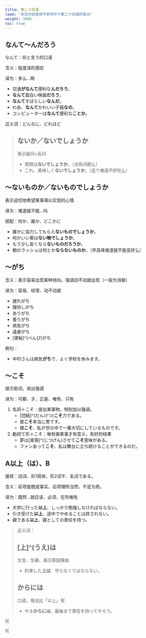 ```yaml
---
title: 第二十四课
lead: "本文内容是饼干老师中下第二十四课的笔记"
weight: 3080
toc: true
---
```


## なんて～んだろう

なんて：何と言う的口语

含义：程度深的感叹

译为：多么...啊

- 交通**がなんて**便利な**んだろう**。
- **なんて**面白い映画**だろう**。
- **なんて**すばらしい**なんだ**。
- わあ、**なんて**かわいい子猫**なの**。
- コンピューターは**なんて**便利な**ことか**。

近义词：どんなに、どれほど

> ## ないか／ないでしょうか
>
> 表示疑问+反问
>
> - 質問は**ないでしょうか**。（没有问题么）
> - これ、美味しく**ないでしょうか**。（这个难道不好吃么）

## ～ないものか／ないものでしょうか

表示迫切地希望某事得以实现的心情

译为：难道就不能...吗

搭配：何か、誰か、どこかに

- 誰かに協力してもらえ**ないものでしょうか**。
- 何かいい案は**ない物でしょうか**。
- もう少し安くなら**ないものだろうか**。
- 朝のラッシュは何とか**ならないものか**。（早高峰难道就不能变好么）

## ～がち

含义：表示容易出现某种倾向。强调动不动就出现（一般为消极）

译为：容易、经常、动不动就

- 遅れがち
- 寝坊しがち
- ありがち
- 曇りがち
- 病気がち
- 遠慮がち
- [便秘]^(べんぴ)がち

例句：

- 中村さんは病気**がち**で、よく学校を休みます。

## ～こそ

提示助词，突出强调

译为：可都、才、正是、唯有、只有

1. 名詞＋こそ：提出某事物，特别加以强调。
   - [団結]^(だんけつ)**こそ**力である。
   - 彼**こそ**本当に男です。
   - 親**こそ**、私が世の中で一番大切にしているものです。
2. 動詞て形＋こそ：唯有做某事才有意义，有好的结果
   - 夢は[実現]^(じつげん)させて**こそ**意味がある。
   - ファンあって**こそ**、私は舞台に立ち続けることができるのだ。

## A以上（は）、B

接续：动词、形1简体、形2词干、名词である。

含义：前项是既成事实，后项理所当然，不足为奇。

译为：既然...就应该、必须、在所难免

- 大学に行った**以上**、しっかり勉強しなければならない。
- 引き受けた**以上**、途中でやめることは許されない。
- 親である**以上**、親としての責任を持つ。

> 近义词：
>
> ## [上]^(うえ)は
>
> 文言、生硬、表示原因理由
>
> - 約束した**上は**、守らなくてはならない。
>
> ## からには
>
> 口语，用法比「以上」窄
>
> - やる**からには**、最後まで責任を持ってやろう。


{{<audio caption="单词" src="https://tellyouwhat-static-1251995834.cos.ap-chongqing.myqcloud.com/audios/md_danci/Lesson24.mp3">}}

{{<audio caption="课文" src="https://tellyouwhat-static-1251995834.cos.ap-chongqing.myqcloud.com/audios/md_kewen/新版标日中级课文（人教版.下册）21-24课/Lesson24.mp3">}}



